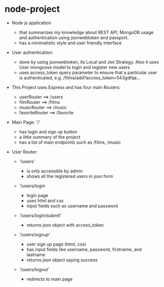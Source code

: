 # node-project
* Node js application 
    * that summarizes my knowledge about REST API, MongoDB usage and authentication using jsonwebtoken and passport.
    * has a minimalistic style and user friendly interface

* User authentication:
    * done by using jsonwebtoken, its Local and Jwt Strategy. Also it uses User mongoose model to login and register new users
    * uses access_token query parameter to ensure that a particular user is authenticated, e.g. /films/add?access_token=543gdfqa...


* This Project uses Express and has four main Routers:
    * userRouter ==> /users
    * filmRouter ==> /films
    * musicRouter ==> /music
    * favoriteRouter ==> /favorite


* Main Page: '/'
    * has login and sign up button
    * a little summary of the project
    * has a list of main endpoints such as /films, /music


* User Router: 
    * '/users'
        * is only accessible by admin
        * shows all the registered users in json form

    * '/users/login
        * login page
        * uses html and css
        * input fields such as username and password
    * '/users/login/submit'
        * returns json object with access_token

    * '/users/signup'
        * user sign up page (html, css)
        * has input fields like username, password, firstname, and lastname
        * returns json object saying success

    * '/users/logout'
        * redirects to main page
    